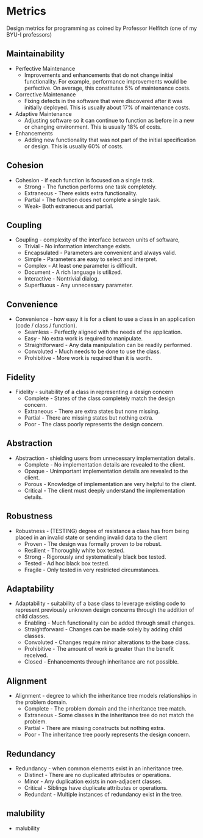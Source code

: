 
# Metrics
Design metrics for programming as coined by Professor Helfitch (one of my BYU-I professors)

## Maintainability
- Perfective Maintenance
    - Improvements and enhancements that do not change initial functionality.
        For example, performance improvements would be perfective. On average,
        this constitutes 5% of maintenance costs.
- Corrective Maintenance
    - Fixing defects in the software that were discovered after it was initially deployed.
        This is usually about 17% of maintenance costs.
- Adaptive Maintenance
    - Adjusting software so it can continue to function as before in a new or changing environment.
        This is usually 18% of costs.
- Enhancements
    - Adding new functionality that was not part of the initial specification or design. This is usually 60% of costs.

## Cohesion
- Cohesion - if each function is focused on a single task.
    - Strong - The function performs one task completely.
    - Extraneous - There exists extra functionality.
    - Partial - The function does not complete a single task.
    - Weak- Both extraneous and partial.

## Coupling
- Coupling -  complexity of the interface between units of software,
    - Trivial - No information interchange exists.
    - Encapsulated - Parameters are convenient and always valid.
    - Simple - Parameters are easy to select and interpret.
    - Complex - At least one parameter is difficult.
    - Document - A rich language is utilized.
    - Interactive - Nontrivial dialog.
    - Superfluous - Any unnecessary parameter.

## Convenience
- Convenience - how easy it is for a client to use a class in an application (code / class / function).
    - Seamless - Perfectly aligned with the needs of the application.
    - Easy - No extra work is required to manipulate.
    - Straightforward - Any data manipulation can be readily performed.
    - Convoluted - Much needs to be done to use the class.
    - Prohibitive - More work is required than it is worth.

## Fidelity
- Fidelity - suitability of a class in representing a design concern
    - Complete - States of the class completely match the design concern.
    - Extraneous - There are extra states but none missing.
    - Partial - There are missing states but nothing extra.
    - Poor - The class poorly represents the design concern.

## Abstraction
- Abstraction - shielding users from unnecessary implementation details.
    - Complete - No implementation details are revealed to the client.
    - Opaque - Unimportant implementation details are revealed to the client.
    - Porous - Knowledge of implementation are very helpful to the client.
    - Critical - The client must deeply understand the implementation details.

## Robustness
- Robustness - (TESTING) degree of resistance a class has from being placed in an invalid state or sending invalid data to the client
    - Proven - The design was formally proven to be robust.
    - Resilient - Thoroughly white box tested.
    - Strong - Rigorously and systematically black box tested.
    - Tested - Ad hoc black box tested.
    - Fragile - Only tested in very restricted circumstances.

## Adaptability
- Adaptability - suitability of a base class to leverage existing code to represent previously unknown design concerns through the addition of child classes.
    - Enabling - Much functionality can be added through small changes.
    - Straightforward - Changes can be made solely by adding child classes.
    - Convoluted - Changes require minor alterations to the base class.
    - Prohibitive - The amount of work is greater than the benefit received.
    - Closed - Enhancements through inheritance are not possible.

## Alignment
- Alignment - degree to which the inheritance tree models relationships in the problem domain.
    - Complete - The problem domain and the inheritance tree match.
    - Extraneous - Some classes in the inheritance tree do not match the problem.
    - Partial - There are missing constructs but nothing extra.
    - Poor - The inheritance tree poorly represents the design concern.

## Redundancy
- Redundancy - when common elements exist in an inheritance tree.
    - Distinct - There are no duplicated attributes or operations.
    - Minor - Any duplication exists in non-adjacent classes.
    - Critical - Siblings have duplicate attributes or operations.
    - Redundant - Multiple instances of redundancy exist in the tree.

## malubility
- malubility

